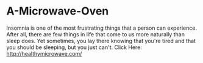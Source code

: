 # A-Microwave-Oven
Insomnia is one of the most frustrating things that a person can experience. After all, there are few things in life that come to us more naturally than sleep does. Yet sometimes, you lay there knowing that you're tired and that you should be sleeping, but you just can't.  Click Here: http://healthymicrowave.com/
